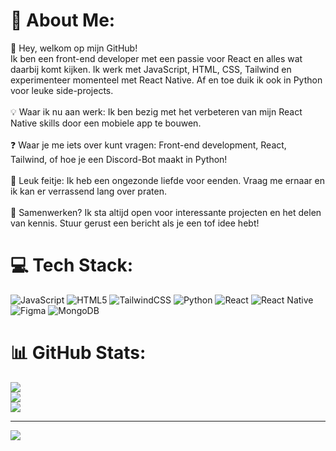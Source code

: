 # 💫 About Me:
👋 Hey, welkom op mijn GitHub!<br>Ik ben een front-end developer met een passie voor React en alles wat daarbij komt kijken. Ik werk met JavaScript, HTML, CSS, Tailwind en experimenteer momenteel met React Native. Af en toe duik ik ook in Python voor leuke side-projects.<br><br>💡 Waar ik nu aan werk: Ik ben bezig met het verbeteren van mijn React Native skills door een mobiele app te bouwen.<br><br>❓ Waar je me iets over kunt vragen: Front-end development, React, Tailwind, of hoe je een Discord-Bot maakt in Python!<br><br>🦆 Leuk feitje: Ik heb een ongezonde liefde voor eenden. Vraag me ernaar en ik kan er verrassend lang over praten.<br><br>🤝 Samenwerken? Ik sta altijd open voor interessante projecten en het delen van kennis. Stuur gerust een bericht als je een tof idee hebt!


# 💻 Tech Stack:
![JavaScript](https://img.shields.io/badge/javascript-%23323330.svg?style=for-the-badge&logo=javascript&logoColor=%23F7DF1E) ![HTML5](https://img.shields.io/badge/html5-%23E34F26.svg?style=for-the-badge&logo=html5&logoColor=white) ![TailwindCSS](https://img.shields.io/badge/tailwindcss-%2338B2AC.svg?style=for-the-badge&logo=tailwind-css&logoColor=white) ![Python](https://img.shields.io/badge/python-3670A0?style=for-the-badge&logo=python&logoColor=ffdd54) ![React](https://img.shields.io/badge/react-%2320232a.svg?style=for-the-badge&logo=react&logoColor=%2361DAFB) ![React Native](https://img.shields.io/badge/react_native-%2320232a.svg?style=for-the-badge&logo=react&logoColor=%2361DAFB) ![Figma](https://img.shields.io/badge/figma-%23F24E1E.svg?style=for-the-badge&logo=figma&logoColor=white) ![MongoDB](https://img.shields.io/badge/MongoDB-%234ea94b.svg?style=for-the-badge&logo=mongodb&logoColor=white)
# 📊 GitHub Stats:
![](https://github-readme-stats.vercel.app/api?username=Koen-Radenborg&theme=dark&hide_border=false&include_all_commits=true&count_private=true)<br/>
![](https://nirzak-streak-stats.vercel.app/?user=Koen-Radenborg&theme=dark&hide_border=false)<br/>
![](https://github-readme-stats.vercel.app/api/top-langs/?username=Koen-Radenborg&theme=dark&hide_border=false&include_all_commits=true&count_private=true&layout=compact)

---
[![](https://visitcount.itsvg.in/api?id=Koen-Radenborg&icon=0&color=0)](https://visitcount.itsvg.in)
